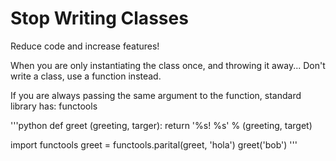 # Stop Writing Classes
Reduce code and increase features!

When you are only instantiating the class once, and throwing it away... Don't write a class, use a function instead.

If you are always passing the same argument to the function, standard library has: functools

'''python
def greet (greeting, targer):
  return '%s! %s' % (greeting, target)

import functools
greet = functools.parital(greet, 'hola')
greet('bob')
'''
